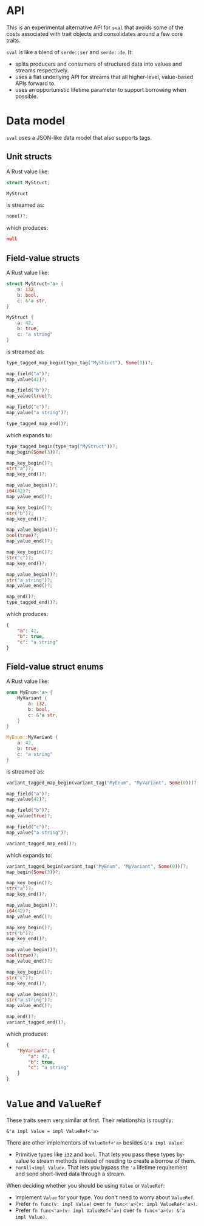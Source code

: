 # API

This is an experimental alternative API for `sval` that avoids some of the costs associated with trait objects and consolidates around a few core traits.

`sval` is like a blend of `serde::ser` and `serde::de`. It:

- splits producers and consumers of structured data into values and streams respectively.
- uses a flat underlying API for streams that all higher-level, value-based APIs forward to.
- uses an opportunistic lifetime parameter to support borrowing when possible.

# Data model

`sval` uses a JSON-like data model that also supports tags.

## Unit structs

A Rust value like:

```rust
struct MyStruct;

MyStruct
```

is streamed as:

```rust
none()?;
```

which produces:

```json
null
```

## Field-value structs

A Rust value like:

```rust
struct MyStruct<'a> {
    a: i32,
    b: bool,
    c: &'a str,
}

MyStruct {
    a: 42,
    b: true,
    c: "a string"
}
```

is streamed as:

```rust
type_tagged_map_begin(type_tag("MyStruct"), Some(3))?;

map_field("a")?;
map_value(42)?;

map_field("b")?;
map_value(true)?;

map_field("c")?;
map_value("a string")?;

type_tagged_map_end()?;
```

which expands to:

```rust
type_tagged_begin(type_tag("MyStruct"))?;
map_begin(Some(3))?;

map_key_begin()?;
str("a")?;
map_key_end()?;

map_value_begin()?;
i64(42)?;
map_value_end()?;

map_key_begin()?;
str("b")?;
map_key_end()?;

map_value_begin()?;
bool(true)?;
map_value_end()?;

map_key_begin()?;
str("c")?;
map_key_end()?;

map_value_begin()?;
str("a string")?;
map_value_end()?;

map_end()?;
type_tagged_end()?;
```

which produces:

```json
{
    "a": 42,
    "b": true,
    "c": "a string"
}
```

## Field-value struct enums

A Rust value like:

```rust
enum MyEnum<'a> {
    MyVariant {
        a: i32,
        b: bool,
        c: &'a str,
    }
}

MyEnum::MyVariant {
    a: 42,
    b: true,
    c: "a string"
}
```

is streamed as:

```rust
variant_tagged_map_begin(variant_tag("MyEnum", "MyVariant", Some(0)))?;

map_field("a")?;
map_value(42)?;

map_field("b")?;
map_value(true)?;

map_field("c")?;
map_value("a string")?;

variant_tagged_map_end()?;
```

which expands to:

```rust
variant_tagged_begin(variant_tag("MyEnum", "MyVariant", Some(0)))?;
map_begin(Some(3))?;

map_key_begin()?;
str("a")?;
map_key_end()?;

map_value_begin()?;
i64(42)?;
map_value_end()?;

map_key_begin()?;
str("b")?;
map_key_end()?;

map_value_begin()?;
bool(true)?;
map_value_end()?;

map_key_begin()?;
str("c")?;
map_key_end()?;

map_value_begin()?;
str("a string")?;
map_value_end()?;

map_end()?;
variant_tagged_end()?;
```

which produces:

```json
{
    "MyVariant": {
        "a": 42,
        "b": true,
        "c": "a string"
    }
}
```

# `Value` and `ValueRef`

These traits seem very similar at first. Their relationship is roughly:

```
&'a impl Value = impl ValueRef<'a>
```

There are other implementors of `ValueRef<'a>` besides `&'a impl Value`:

- Primitive types like `i32` and `bool`. That lets you pass these types by-value to stream methods instead of needing to create a borrow of them.
- `ForAll<impl Value>`. That lets you bypass the `'a` lifetime requirement and send short-lived data through a stream.

When deciding whether you should be using `Value` or `ValueRef`:

- Implement `Value` for your type. You don't need to worry about `ValueRef`.
- Prefer `fn func(v: impl Value)` over `fn func<'a>(v: impl ValueRef<'a>)`.
- Prefer `fn func<'a>(v: impl ValueRef<'a>)` over `fn func<'a>(v: &'a impl Value)`.
